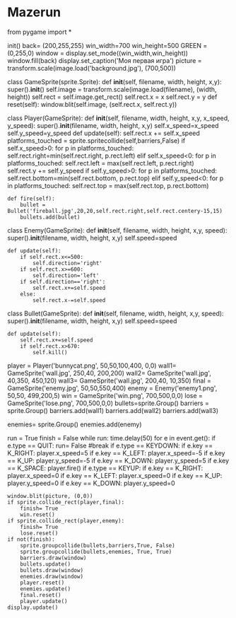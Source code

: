 # Mazerun
from pygame import *

init()
back= (200,255,255)
win_width=700
win_height=500
GREEN = (0,255,0)
window = display.set_mode((win_width,win_height))
window.fill(back)
display.set_caption('Моя первая игра')
picture = transform.scale(image.load('background.jpg'), (700,500))

class GameSprite(sprite.Sprite):
    def __init__(self, filename, width, height, x,y):
        super().__init__()
        self.image = transform.scale(image.load(filename), (width, height))
        self.rect = self.image.get_rect()
        self.rect.x = x
        self.rect.y = y
    def reset(self):
        window.blit(self.image, (self.rect.x, self.rect.y))

class Player(GameSprite):
    def __init__(self, filename, width, height, x,y, x_speed, y_speed):
        super().__init__(filename, width, height, x,y)
        self.x_speed=x_speed
        self.y_speed=y_speed
    def update(self):
        self.rect.x += self.x_speed
        platforms_touched = sprite.spritecollide(self,barriers,False)
        if self.x_speed>0:
            for p in platforms_touched:
                self.rect.right=min(self.rect.right, p.rect.left)
        elif self.x_speed<0:
            for p in platforms_touched:
                self.rect.left = max(self.rect.left, p.rect.right)   
        self.rect.y += self.y_speed
        if self.y_speed>0:
            for p in platforms_touched:
                self.rect.bottom=min(self.rect.bottom, p.rect.top)
        elif self.y_speed<0:
            for p in platforms_touched:
                self.rect.top = max(self.rect.top, p.rect.bottom)
        
    def fire(self):
        bullet = Bullet('fireball.jpg',20,20,self.rect.right,self.rect.centery-15,15)
        bullets.add(bullet)


class Enemy(GameSprite):
    def __init__(self, filename, width, height, x,y, speed):
        super().__init__(filename, width, height, x,y)
        self.speed=speed
    
    def update(self):
        if self.rect.x<=500:
            self.direction='right'
        if self.rect.x>=600:
            self.direction='left'
        if self.direction=='right':
            self.rect.x+=self.speed
        else:
            self.rect.x-=self.speed

class Bullet(GameSprite):
    def __init__(self, filename, width, height, x,y, speed):
        super().__init__(filename, width, height, x,y)
        self.speed=speed

    def update(self):
        self.rect.x+=self.speed
        if self.rect.x>670:
            self.kill()
        

player = Player('bunnycat.png', 50,50,100,400, 0,0)
wall1= GameSprite('wall.jpg', 250,40, 200,200)
wall2= GameSprite('wall.jpg', 40,350, 450,120)
wall3= GameSprite('wall.jpg', 200,40, 10,350)
final = GameSprite('enemy.jpg', 50,50,550,400)
enemy = Enemy('enemy1.png', 50,50, 499,200,5)
win = GameSprite('win.png', 700,500,0,0)
lose = GameSprite('lose.png', 700,500,0,0)
bullets=sprite.Group()
barriers = sprite.Group()
barriers.add(wall1)
barriers.add(wall2)
barriers.add(wall3)

enemies= sprite.Group()
enemies.add(enemy)

run = True
finish = False
while run:
    time.delay(50)
    for e in event.get():
        if e.type == QUIT:
            run= False #break
        if e.type == KEYDOWN:
            if e.key == K_RIGHT:
                player.x_speed=5
            if e.key == K_LEFT:
                player.x_speed=-5
            if e.key == K_UP:
                player.y_speed=-5
            if e.key == K_DOWN:
                player.y_speed=5
            if e.key == K_SPACE:
                player.fire()
        if e.type == KEYUP:
            if e.key == K_RIGHT:
                player.x_speed=0
            if e.key == K_LEFT:
                player.x_speed=0
            if e.key == K_UP:
                player.y_speed=0
            if e.key == K_DOWN:
                player.y_speed=0
    
    window.blit(picture, (0,0))
    if sprite.collide_rect(player,final):
        finish= True 
        win.reset()
    if sprite.collide_rect(player,enemy):
        finish= True 
        lose.reset()
    if not(finish):
        sprite.groupcollide(bullets,barriers,True, False)
        sprite.groupcollide(bullets,enemies, True, True)
        barriers.draw(window)
        bullets.update()
        bullets.draw(window)
        enemies.draw(window)
        player.reset()
        enemies.update()
        final.reset()
        player.update()
    display.update()

